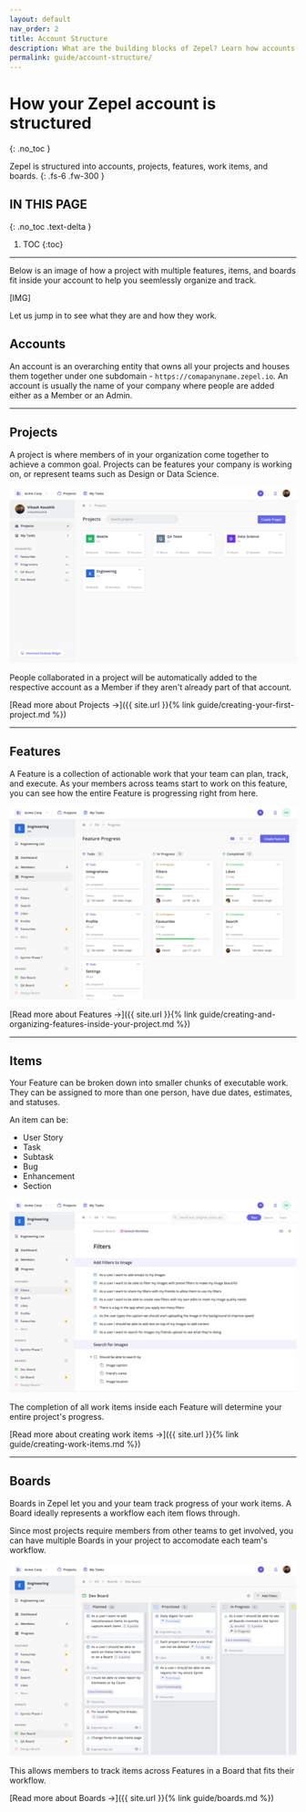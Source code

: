```yaml
---
layout: default
nav_order: 2
title: Account Structure
description: What are the building blocks of Zepel? Learn how accounts in Zepel are structured. 
permalink: guide/account-structure/
---
```

# How your Zepel account is structured 
{: .no_toc }

Zepel is structured into accounts, projects, features, work items, and boards.
{: .fs-6 .fw-300 }


## IN THIS PAGE
{: .no_toc .text-delta }

1. TOC
{:toc}

---

Below is an image of how a project with multiple features, items, and boards fit inside your account to help you seemlessly organize and track.

[IMG]

Let us jump in to see what they are and how they work.

## Accounts

An account is an overarching entity that owns all your projects and houses them together under one subdomain - ```https://comapanyname.zepel.io```. An account is usually the name of your company where people are added either as a Member or an Admin.

---

## Projects 

A project is where members of in your organization come together to achieve a common goal. Projects can be features your company is working on, or represent teams such as Design or Data Science. 

![All Projects in Zepel](/assets/uploads/zepel-projects.png "Zepel Projects")

People collaborated in a project will be automatically added to the respective account as a Member if they aren't already part of that account.

[Read more about Projects ->]({{ site.url }}{% link guide/creating-your-first-project.md %})

---

## Features

A Feature is a collection of actionable work that your team can plan, track, and execute. As your members across teams start to work on this feature, you can see how the entire Feature is progressing right from here.

![All Features in Zepel](/assets/uploads/zepel-features.png "Zepel Features")

[Read more about Features ->]({{ site.url }}{% link guide/creating-and-organizing-features-inside-your-project.md %})

---

## Items

Your Feature can be broken down into smaller chunks of executable work. They can be assigned to more than one person, have due dates, estimates, and statuses.

An item can be:

- User Story
- Task
- Subtask
- Bug
- Enhancement
- Section

![Items and its types in Zepel](/assets/uploads/zepel-items.png "Items in Zepel")

The completion of all work items inside each Feature will determine your entire project's progress.

[Read more about creating work items ->]({{ site.url }}{% link guide/creating-work-items.md %})

---

## Boards

Boards in Zepel let you and your team track progress of your work items. A Board ideally represents a workflow each item flows through. 

Since most projects require members from other teams to get involved, you can have multiple Boards in your project to accomodate each team's workflow.

![Boards in Zepel](/assets/uploads/zepel-boards.png "Boards in Zepel")

This allows members to track items across Features in a Board that fits their workflow.

[Read more about Boards ->]({{ site.url }}{% link guide/boards.md %})